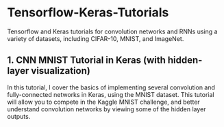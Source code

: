 # Tensorflow-Keras-Tutorials
Tensorflow and Keras tutorials for convolution networks and RNNs using a variety of datasets, including CIFAR-10, MNIST, and ImageNet.

## 1. CNN MNIST Tutorial in Keras (with hidden-layer visualization)

In this tutorial, I cover the basics of implementing several convolution and fully-connected networks in Keras, using the MNIST dataset. This tutorial will allow you to compete in the Kaggle MNIST challenge, and better understand convolution networks by viewing some of the hidden layer outputs.
